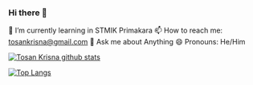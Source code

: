### Hi there 👋

🌱 I’m currently learning in STMIK Primakara
📫 How to reach me: tosankrisna@gmail.com
💬 Ask me about Anything
😄 Pronouns: He/Him

<!--
**tosankrisna/tosankrisna** is a ✨ _special_ ✨ repository because its `README.md` (this file) appears on your GitHub profile.

Here are some ideas to get you started:

- 🔭 I’m currently working on ...
- 🌱 I’m currently learning ...
- 👯 I’m looking to collaborate on ...
- 🤔 I’m looking for help with ...
- 💬 Ask me about ...
- 📫 How to reach me: ...
- 😄 Pronouns: ...
- ⚡ Fun fact: ...
-->

[![Tosan Krisna github stats](https://github-readme-stats.vercel.app/api?username=tosankrisna)](https://github.com/tosankrisna/github-readme-stats)

[![Top Langs](https://github-readme-stats.vercel.app/api/top-langs/?username=tosankrisna)](https://github.com/tosankrisna/github-readme-stats)
